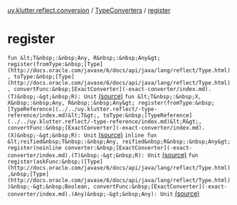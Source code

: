 [uy.klutter.reflect.conversion](../index.md) / [TypeConverters](index.md) / [register](.)


# register

`fun &lt;T&nbsp;:&nbsp;Any, R&nbsp;:&nbsp;Any&gt; register(fromType:&nbsp;[Type](http://docs.oracle.com/javase/6/docs/api/java/lang/reflect/Type.html), toType:&nbsp;[Type](http://docs.oracle.com/javase/6/docs/api/java/lang/reflect/Type.html), convertFunc:&nbsp;[ExactConverter](-exact-converter/index.md).(T)&nbsp;-&gt;&nbsp;R): Unit` [(source)](https://github.com/kohesive/klutter/blob/master/reflect-core-jdk6/src/main/kotlin/uy/klutter/reflect/conversion/Converters.kt#L39)
`fun &lt;T&nbsp;:&nbsp;X, X&nbsp;:&nbsp;Any, R&nbsp;:&nbsp;Any&gt; register(fromType:&nbsp;[TypeReference](../../uy.klutter.reflect/-type-reference/index.md)&lt;T&gt;, toType:&nbsp;[TypeReference](../../uy.klutter.reflect/-type-reference/index.md)&lt;R&gt;, convertFunc:&nbsp;[ExactConverter](-exact-converter/index.md).(X)&nbsp;-&gt;&nbsp;R): Unit` [(source)](https://github.com/kohesive/klutter/blob/master/reflect-core-jdk6/src/main/kotlin/uy/klutter/reflect/conversion/Converters.kt#L44)
`inline fun &lt;reified&nbsp;T&nbsp;:&nbsp;Any, reified&nbsp;R&nbsp;:&nbsp;Any&gt; register(noinline converter:&nbsp;[ExactConverter](-exact-converter/index.md).(T)&nbsp;-&gt;&nbsp;R): Unit` [(source)](https://github.com/kohesive/klutter/blob/master/reflect-core-jdk6/src/main/kotlin/uy/klutter/reflect/conversion/Converters.kt#L49)
`fun register(askFunc:&nbsp;([Type](http://docs.oracle.com/javase/6/docs/api/java/lang/reflect/Type.html),&nbsp;[Type](http://docs.oracle.com/javase/6/docs/api/java/lang/reflect/Type.html))&nbsp;-&gt;&nbsp;Boolean, convertFunc:&nbsp;[ExactConverter](-exact-converter/index.md).(Any)&nbsp;-&gt;&nbsp;Any): Unit` [(source)](https://github.com/kohesive/klutter/blob/master/reflect-core-jdk6/src/main/kotlin/uy/klutter/reflect/conversion/Converters.kt#L53)


